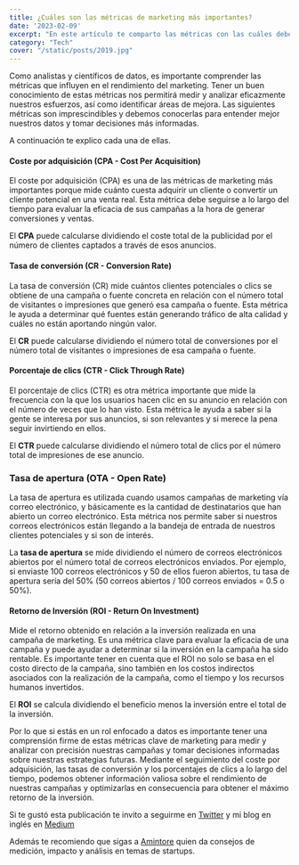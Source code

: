 ```yaml
---
title: ¿Cuáles son las métricas de marketing más importantes?
date: '2023-02-09'
excerpt: "En este artículo te comparto las métricas con las cuáles debes estar familiarizado si trabajas con datos de marketing."
category: "Tech"
cover: "/static/posts/2019.jpg"
---
```


Como analistas y científicos de datos, es importante comprender las métricas que influyen en el rendimiento del marketing. Tener un buen conocimiento de estas métricas nos permitirá medir y analizar eficazmente nuestros esfuerzos, así como identificar áreas de mejora. Las siguientes métricas son imprescindibles y debemos conocerlas para entender mejor nuestros datos y tomar decisiones más informadas.

A continuación te explico cada una de ellas.

#### Coste por adquisición (CPA - Cost Per Acquisition)

El coste por adquisición (CPA) es una de las métricas de marketing más importantes porque mide cuánto cuesta adquirir un cliente o convertir un cliente potencial en una venta real. Esta métrica debe seguirse a lo largo del tiempo para evaluar la eficacia de sus campañas a la hora de generar conversiones y ventas. 

El **CPA** puede calcularse dividiendo el coste total de la publicidad por el número de clientes captados a través de esos anuncios.


#### Tasa de conversión (CR - Conversion Rate)

La tasa de conversión (CR) mide cuántos clientes potenciales o clics se obtiene de una campaña o fuente concreta en relación con el número total de visitantes o impresiones que generó esa campaña o fuente. Esta métrica le ayuda a determinar qué fuentes están generando tráfico de alta calidad y cuáles no están aportando ningún valor. 

El **CR** puede calcularse dividiendo el número total de conversiones por el número total de visitantes o impresiones de esa campaña o fuente.

#### Porcentaje de clics (CTR - Click Through Rate)

El porcentaje de clics (CTR) es otra métrica importante que mide la frecuencia con la que los usuarios hacen clic en su anuncio en relación con el número de veces que lo han visto. Esta métrica le ayuda a saber si la gente se interesa por sus anuncios, si son relevantes y si merece la pena seguir invirtiendo en ellos. 

El **CTR** puede calcularse dividiendo el número total de clics por el número total de impresiones de ese anuncio.

### Tasa de apertura (OTA - Open Rate)
La tasa de apertura es utilizada cuando usamos campañas de marketing vía correo electrónico, y básicamente es la cantidad de destinatarios que han abierto un correo electrónico. Esta métrica nos permite saber si nuestros correos electrónicos están llegando a la bandeja de entrada de nuestros clientes potenciales y si son de interés.

La **tasa de apertura** se mide dividiendo el número de correos electrónicos abiertos por el número total de correos electrónicos enviados. Por ejemplo, si enviaste 100 correos electrónicos y 50 de ellos fueron abiertos, tu tasa de apertura sería del 50% (50 correos abiertos / 100 correos enviados = 0.5 o 50%).

#### Retorno de Inversión (ROI - Return On Investment)
Mide el retorno obtenido en relación a la inversión realizada en una campaña de marketing. Es una métrica clave para evaluar la eficacia de una campaña y puede ayudar a determinar si la inversión en la campaña ha sido rentable. Es importante tener en cuenta que el ROI no solo se basa en el costo directo de la campaña, sino también en los costos indirectos asociados con la realización de la campaña, como el tiempo y los recursos humanos invertidos. 

El **ROI** se calcula dividiendo el beneficio menos la inversión entre el total de la inversión.

Por lo que si estás en un rol enfocado a datos es importante tener una comprensión firme de estas métricas clave de marketing para medir y analizar con precisión nuestras campañas y tomar decisiones informadas sobre nuestras estrategias futuras. Mediante el seguimiento del coste por adquisición, las tasas de conversión y los porcentajes de clics a lo largo del tiempo, podemos obtener información valiosa sobre el rendimiento de nuestras campañas y optimizarlas en consecuencia para obtener el máximo retorno de la inversión. 


Si te gustó esta publicación te invito a seguirme en [Twitter](https://www.twitter.com/silvercorp) y mi blog en inglés en [Medium](https://yesidays.medium.com/)

Además te recomiendo que sigas a [Amintore](https://twitter.com/AmintoreOficial) quien da consejos de medición, impacto y análisis en temas de startups.


